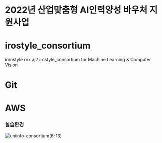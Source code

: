 # 2022년 산업맞춤형 AI인력양성 바우처 지원사업


# irostyle_consortium
ironstyle rnx aj2 irostyle_consortium for Machine Learning &amp; Computer Vision

# Git

# AWS



### 실습환경

![uniinfo-consortium(6-13)](https://user-images.githubusercontent.com/54794815/173274937-87eac0e1-8752-45b4-8427-36a57f185263.jpg)
